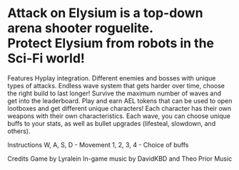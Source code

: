 <h1>Attack on Elysium is a top-down arena shooter roguelite.</br>
Protect Elysium from robots in the Sci-Fi world!</h1>


Features
Hyplay integration.
Different enemies and bosses with unique types of attacks.
Endless wave system that gets harder over time, choose the right build to last longer!
Survive the maximum number of waves and get into the leaderboard.
Play and earn AEL tokens that can be used to open lootboxes and get different unique characters!
Each character has their own weapons with their own characteristics.
Each wave, you can choose unique buffs to your stats, as well as bullet upgrades (lifesteal, slowdown, and others).

Instructions
W, A, S, D - Movement
1, 2, 3, 4 - Choice of buffs

Credits
Game by Lyralein
In-game music by DavidKBD and Theo Prior Music
